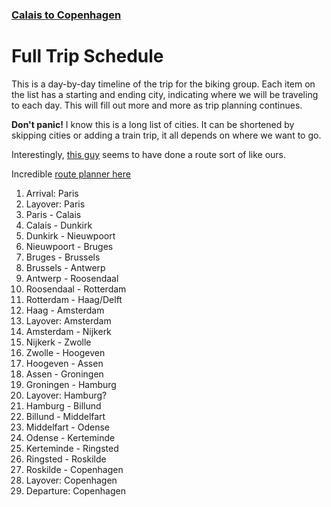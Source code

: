 ### [Calais to Copenhagen](./Overview.md)

# Full Trip Schedule
This is a day-by-day timeline of the trip for the biking group. Each item on the list has a starting and ending city, indicating where we will be traveling to each day. This will fill out more and more as trip planning continues.

**Don't panic!** I know this is a long list of cities. It can be shortened by skipping cities or adding a train trip, it all depends on where we want to go.

Interestingly, [this guy](https://www.bikemap.net/en/r/9617138/#5.46/52.423/6.959) seems to have done a route sort of like ours.

Incredible [route planner here](https://www.hollandcyclingroutes.com/online-cycle-route-planner)

1. Arrival: Paris
2. Layover: Paris
3. Paris - Calais
4. Calais - Dunkirk
5. Dunkirk - Nieuwpoort
6. Nieuwpoort - Bruges
7. Bruges - Brussels
8. Brussels - Antwerp
9. Antwerp - Roosendaal
10. Roosendaal - Rotterdam
11. Rotterdam - Haag/Delft
12. Haag - Amsterdam
13. Layover: Amsterdam
14. Amsterdam - Nijkerk
15. Nijkerk - Zwolle
16. Zwolle - Hoogeven
17. Hoogeven - Assen
18. Assen - Groningen
19. Groningen - Hamburg
20. Layover: Hamburg?
21. Hamburg - Billund
22. Billund - Middelfart
23. Middelfart - Odense
24. Odense - Kerteminde
25. Kerteminde - Ringsted
26. Ringsted - Roskilde
27. Roskilde - Copenhagen
28. Layover: Copenhagen
29. Departure: Copenhagen